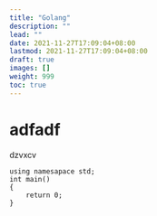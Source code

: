 ```yaml
---
title: "Golang"
description: ""
lead: ""
date: 2021-11-27T17:09:04+08:00
lastmod: 2021-11-27T17:09:04+08:00
draft: true
images: []
weight: 999
toc: true
---
```


# adfadf
dzvxcv
```
using namesapace std;
int main()
{
	return 0;	
}
```
